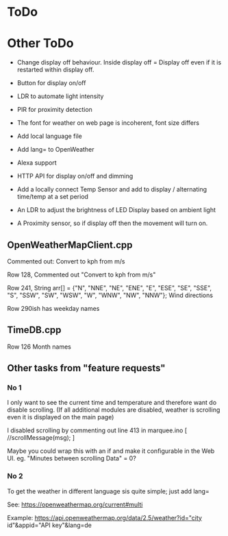 ToDo
====

Other ToDo
==========
- Change display off behaviour. Inside display off = Display off even if it is restarted within display off.
- Button for display on/off
- LDR to automate light intensity
- PIR for proximity detection
- The font for weather on web page is incoherent, font size differs
- Add local language file
- Add lang= to OpenWeather
- Alexa support
- HTTP API for display on/off and dimming

- Add a locally connect Temp Sensor and add to display / alternating time/temp at a set period
- An LDR to adjust the brightness of LED Display based on ambient light
- A Proximity sensor, so if display off then the movement will turn on.



OpenWeatherMapClient.cpp
------------------------
Commented out:
Convert to kph from m/s

Row 128, Commented out "Convert to kph from m/s"

Row 241, String arr[] = {"N", "NNE", "NE", "ENE", "E", "ESE", "SE", "SSE", "S", "SSW", "SW", "WSW", "W", "WNW", "NW", "NNW"};
Wind directions

Row 290ish has weekday names


TimeDB.cpp
----------
Row 126 Month names


Other tasks from "feature requests"
-----------------------------------

### No 1

I only want to see the current time and temperature and therefore want do disable scrolling. (If all additional modules are disabled, weather is scrolling even it is displayed on the main page)

I disabled scrolling by commenting out line 413 in marquee.ino [ //scrollMessage(msg); ]

Maybe you could wrap this with an if and make it configurable in the Web UI. eg. "Minutes between scrolling Data"  = 0?


### No 2

To get the weather in different language sis quite simple; just add lang=

See: https://openweathermap.org/current#multi

Example: https://api.openweathermap.org/data/2.5/weather?id="city id"&appid="API key"&lang=de